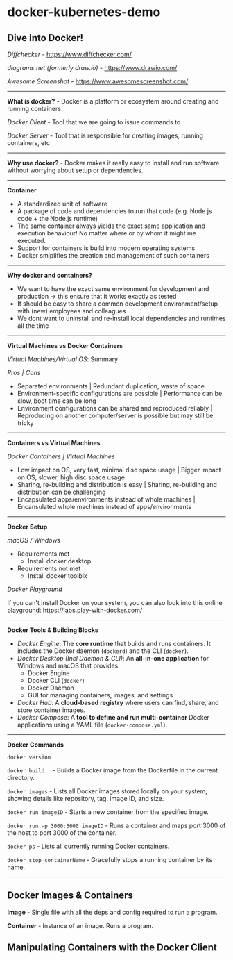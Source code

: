 # docker-kubernetes-demo

## Dive Into Docker!

_Diffchecker -_ <https://www.diffchecker.com/>

_diagrams.net (formerly draw.io) -_ <https://www.drawio.com/>

_Awesome Screenshot -_ <https://www.awesomescreenshot.com/>

---

**What is docker?** - Docker is a platform or ecosystem around creating and running containers.

_Docker Client_ - Tool that we are going to issue commands to

_Docker Server_ - Tool that is responsible for creating images, running containers, etc

---

**Why use docker?** - Docker makes it really easy to install and run software without worrying about setup or dependencies.

---

**Container**

- A standardized unit of software
- A package of code and dependencies to run that code (e.g. Node.js code + the Node.js runtime)
- The same container always yields the exact same application and execution behaviour! No matter where or by whom it might me executed.
- Support for containers is build into modern operating systems
- Docker smiplifies the creation and management of such containers

---

**Why docker and containers?**

- We want to have the exact same environment for development and production -> this ensure that it works exactly as tested
- It should be easy to share a common development environment/setup with (new) employees and colleagues
- We dont want to uninstall and re-install local dependencies and runtimes all the time

---

**Virtual Machines vs Docker Containers**

_Virtual Machines/Virtual OS_: Summary

_Pros | Cons_

- Separated environments | Redundant duplication, waste of space
- Environment-specific configurations are possible | Performance can be slow, boot time can be long
- Environment configurations can be shared and reproduced reliably | Reproducing on another computer/server is possible but may still be tricky

---

**Containers vs Virtual Machines**

_Docker Containers | Virtual Machines_

- Low impact on OS, very fast, minimal disc space usage | Bigger impact on OS, slower, high disc space usage
- Sharing, re-building and distribution is easy | Sharing, re-building and distribution can be challenging
- Encapsulated apps/environments instead of whole machines | Encansulated whole machines instead of apps/environments

---

**Docker Setup**

_macOS / Windows_

- Requirements met
  - Install docker desktop
- Requirements not met
  - Install docker toolblx

_Docker Playground_

If you can't install Docker on your system, you can also look into this online playground: <https://labs.play-with-docker.com/>

---

**Docker Tools & Building Blocks**

- _Docker Engine_: The **core runtime** that builds and runs containers. It includes the Docker daemon (`dockerd`) and the CLI (`docker`).
- _Docker Desktop (Incl Daemon & CLI)_: An **all-in-one application** for Windows and macOS that provides:
  - Docker Engine
  - Docker CLI (`docker`)
  - Docker Daemon
  - GUI for managing containers, images, and settings
- _Docker Hub_: A **cloud-based registry** where users can find, share, and store container images.
- _Docker Compose_: A **tool to define and run multi-container** Docker applications using a YAML file (`docker-compose.yml`).

---

**Docker Commands**

`docker version`

`docker build .` - Builds a Docker image from the Dockerfile in the current directory.

`docker images` - Lists all Docker images stored locally on your system, showing details like repository, tag, image ID, and size.

`docker run imageID` - Starts a new container from the specified image.

`docker run -p 3000:3000 imageID` - Runs a container and maps port 3000 of the host to port 3000 of the container.

`docker ps` - Lists all currently running Docker containers.

`docker stop containerName` - Gracefully stops a running container by its name.

---

## Docker Images & Containers

**Image** - Single file with all the deps and config required to run a program.

**Container** - Instance of an image. Runs a program.

## Manipulating Containers with the Docker Client
